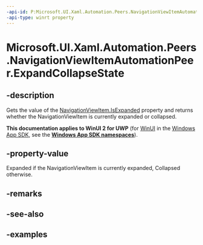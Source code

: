 ```yaml
---
-api-id: P:Microsoft.UI.Xaml.Automation.Peers.NavigationViewItemAutomationPeer.ExpandCollapseState
-api-type: winrt property
---
```


# Microsoft.UI.Xaml.Automation.Peers.NavigationViewItemAutomationPeer.ExpandCollapseState

<!--
public Windows.UI.Xaml.Automation.ExpandCollapseState ExpandCollapseState { get; }
-->


## -description
Gets the value of the [NavigationViewItem.IsExpanded](../microsoft.ui.xaml.controls/navigationviewitem_isexpanded.md) property and returns whether the NavigationViewItem is currently expanded or collapsed.

**This documentation applies to WinUI 2 for UWP** (for [WinUI](/windows/apps/winui/winui3/) in the [Windows App SDK](/windows/apps/windows-app-sdk/), see the **[Windows App SDK namespaces](/windows/windows-app-sdk/api/winrt/)**).

## -property-value
Expanded if the NavigationViewItem is currently expanded, Collapsed otherwise.

## -remarks

## -see-also

## -examples


